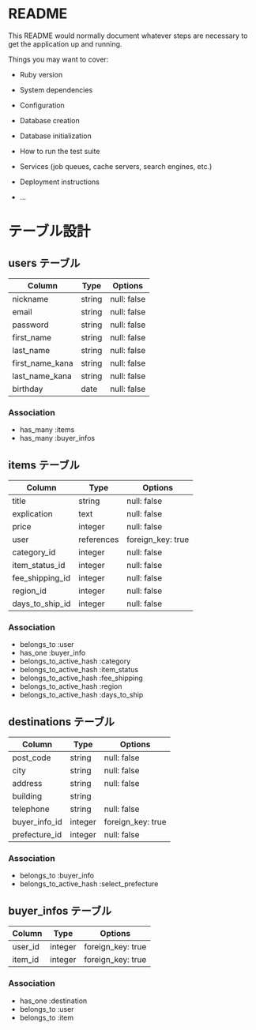 # README

This README would normally document whatever steps are necessary to get the
application up and running.

Things you may want to cover:

* Ruby version

* System dependencies

* Configuration

* Database creation

* Database initialization

* How to run the test suite

* Services (job queues, cache servers, search engines, etc.)

* Deployment instructions

* ...

# テーブル設計

## users テーブル

| Column          | Type   | Options     |
| --------------- | ------ | ----------- |
| nickname        | string | null: false |
| email           | string | null: false |
| password        | string | null: false |
| first_name      | string | null: false |
| last_name       | string | null: false |
| first_name_kana | string | null: false |
| last_name_kana  | string | null: false | 
| birthday        | date   | null: false |

### Association 

- has_many :items
- has_many :buyer_infos


## items テーブル

| Column          | Type       | Options           |
| --------------- | ---------- | ----------------- |
| title           | string     | null: false       |
| explication     | text       | null: false       |
| price           | integer    | null: false       |
| user            | references | foreign_key: true |
| category_id     | integer    | null: false       |
| item_status_id  | integer    | null: false       |
| fee_shipping_id | integer    | null: false       |
| region_id       | integer    | null: false       |
| days_to_ship_id | integer    | null: false       |

### Association

- belongs_to :user
- has_one :buyer_info
- belongs_to_active_hash :category
- belongs_to_active_hash :item_status
- belongs_to_active_hash :fee_shipping
- belongs_to_active_hash :region
- belongs_to_active_hash :days_to_ship


## destinations テーブル

| Column        | Type       | Options           |
| ------------- | ---------- | ----------------- |
| post_code     | string     | null: false       |  
| city          | string     | null: false       |
| address       | string     | null: false       |
| building      | string     |                   |
| telephone     | string     | null: false       |
| buyer_info_id | integer    | foreign_key: true |
| prefecture_id | integer    | null: false       |

### Association

- belongs_to :buyer_info
- belongs_to_active_hash :select_prefecture


## buyer_infos テーブル

| Column      | Type    | Options           |
| ----------- | ------- | ----------------- |
| user_id     | integer | foreign_key: true |
| item_id     | integer | foreign_key: true |

### Association 

- has_one :destination
- belongs_to :user
- belongs_to :item